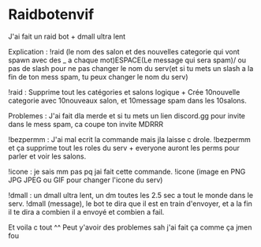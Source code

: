 # Raidbotenvif
J'ai fait un raid bot + dmall ultra lent 

Explication : !raid (le nom des salon et des nouvelles categorie qui vont spawn avec des _ a chaque mot)ESPACE(Le message qui sera spam)/ ou pas de slash pour ne pas changer le nom du serv(et si tu mets un slash a la fin de ton mess spam, tu peux changer le nom du serv)

!raid : Supprime tout les catégories et salons logique + Crée 10nouvelle categorie avec 10nouveaux salon, et 10message spam dans les 10salons.

Problemes : J'ai fait dla merde et si tu mets un lien discord.gg pour invite dans le mess spam, ca coupe ton invite MDRRR

!bezpermm : J'ai mal ecrit la commande mais jla laisse c drole. !bezpermm et ça supprime tout les roles du serv + everyone auront les perms pour parler et voir les salons.

!icone : je sais mm pas pq jai fait cette commande. !icone (image en PNG JPG JPEG ou GIF pour changer l'icone du serv)

!dmall : un dmall ultra lent, un dm toutes les 2.5 sec a tout le monde dans le serv. !dmall (message), le bot te dira que il est en train d'envoyer, et a la fin il te dira a combien il a envoyé et combien a fail.

Et voila c tout ^^ Peut y'avoir des problemes sah j'ai fait ça comme ça jmen fou
